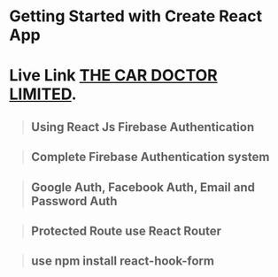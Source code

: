 # Getting Started with Create React App

# Live Link [THE CAR DOCTOR LIMITED](https://the-car-doctor-limited.web.app/).

> ## Using React Js Firebase Authentication

> ## Complete Firebase Authentication system

> ## Google Auth, Facebook Auth, Email and Password Auth

> ## Protected Route use React Router

> ## use npm install react-hook-form
